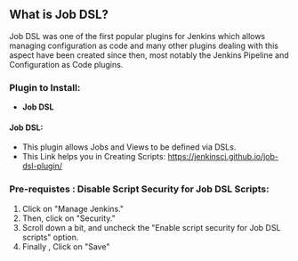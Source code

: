 ## What is Job DSL?

Job DSL was one of the first popular plugins for Jenkins which allows managing configuration as code and many other plugins dealing with this aspect have been created since then, most notably the Jenkins Pipeline and Configuration as Code plugins.

### Plugin to Install:
- **Job DSL**

#### Job DSL:
- This plugin allows Jobs and Views to be defined via DSLs.
- This Link helps you in Creating Scripts:
<a>https://jenkinsci.github.io/job-dsl-plugin/</a>

### Pre-requistes : Disable Script Security for Job DSL Scripts:
1. Click on "Manage Jenkins."
2. Then, click on "Security."
3. Scroll down a bit, and uncheck the "Enable script security for Job DSL scripts" option.
4. Finally , Click on "Save"